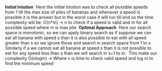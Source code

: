 **Initial Intution**
​
Here the initial intution was to check all possible speeds from 1 till the max size of piles
of bananas and whenever a speed is possible it is the answer
but in the worst case it will run till end so the time complexity will be
​
O(n*m) -> n to check if a speed is valid and m for all possible speed where m is max pile
​
**Optimal Approach**
​
Here our search space is monotonic, so we can apply binary search
as if suppose we can eat all banana with speed s than it is also possible to eat with all speed
greater than s so we ignore those and search in search space from 1 to s
​
Similarly if a we cannot eat all banana at speed s than it is not possible to eat for
any speed less than s than we will search in s+1 to m.
​
This make our complexity O(nlogm) -> Where n is time to check valid speed and log m to find the minimum speed
​
​
​
​
​